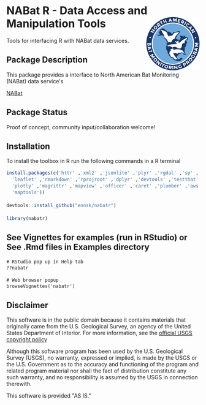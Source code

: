 NABat R - Data Access and Manipulation Tools <a href='https://nabatmonitoring.org/#/home'><img src='./inst/templates/NABat_Circle_color.jpg' align="right" height="139" /></a>
===

Tools for interfacing R with NABat data services.

## Package Description

This package provides a interface to North American Bat Monitoring (NABat) data service's 

[NABat](https://nabatmonitoring.org/#/home)

## Package Status

Proof of concept, community input/collaboration welcome!

## Installation

To install the toolbox in R run the following commands in a R terminal

```R
install.packages(c('httr' ,'xml2' ,'jsonlite' ,'plyr' ,'rgdal' ,'sp' ,'htmltools' ,'htmlwidgets' ,
  'leaflet' ,'rmarkdown' ,'rprojroot' ,'dplyr' ,'devtools' ,'testthat' ,'roxygen2' ,'kableExtra' ,
  'plotly' ,'magrittr' ,'mapview' ,'officer' ,'caret' ,'plumber' ,'aws.s3' ,'flextable', 'maps',
  'maptools'))

devtools::install_github("ennsk/nabatr")

library(nabatr)
```

## See Vignettes for examples (run in RStudio) or See .Rmd files in Examples directory
```
# RStudio pop up in Help tab
??nabatr

# Web browser popup
browseVignettes('nabatr')
```


## Disclaimer
This software is in the public domain because it contains materials that originally came from the U.S. Geological Survey, an agency of the United States Department of Interior. For more information, see the [official USGS copyright policy](https://www.usgs.gov/visual-id/credit_usgs.html#copyright/ "official USGS copyright policy")

Although this software program has been used by the U.S. Geological Survey (USGS), no warranty, expressed or implied, is made by the USGS or the U.S. Government as to the accuracy and functioning of the program and related program material nor shall the fact of distribution constitute any such warranty, and no responsibility is assumed by the USGS in connection therewith.

This software is provided "AS IS."

